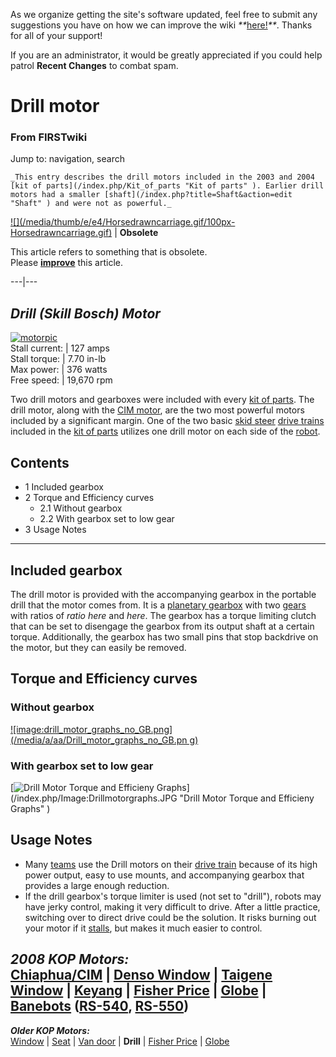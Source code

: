 As we organize getting the site's software updated, feel free to submit any
suggestions you have on how we can improve the wiki
_**_[here!](/index.php/User:Hallry/Suggestions "User:Hallry/Suggestions"
)_**_. Thanks for all of your support!

If you are an administrator, it would be greatly appreciated if you could help
patrol **Recent Changes** to combat spam.

# Drill motor

### From FIRSTwiki

Jump to: navigation, search

    _This entry describes the drill motors included in the 2003 and 2004 [kit of parts](/index.php/Kit_of_parts "Kit of parts" ). Earlier drill motors had a smaller [shaft](/index.php?title=Shaft&action=edit "Shaft" ) and were not as powerful._
[![](/media/thumb/e/e4/Horsedrawncarriage.gif/100px-
Horsedrawncarriage.gif)](/index.php/Image:Horsedrawncarriage.gif "" ) |
**Obsolete**  

This article refers to something that is obsolete.  
Please
**[improve](http://www.firstwiki.net/index.php?title=Drill_motor&action=edit
"http://www.firstwiki.net/index.php?title=Drill_motor&action=edit" )** this
article.  
  
---|---  
  
  

_Drill (Skill Bosch) Motor_  
---  
[![motorpic](/media/c/ca/Motorpic.jpg)](/index.php/Image:Motorpic.jpg
"motorpic" )  
Stall current: | 127 amps  
Stall torque: | 7.70 in-lb  
Max power: | 376 watts  
Free speed: | 19,670 rpm  
  
Two drill motors and gearboxes were included with every [kit of
parts](/index.php/Kit_of_parts "Kit of parts" ). The drill motor, along with
the [CIM motor](/index.php/CIM_motor "CIM motor" ), are the two most powerful
motors included by a significant margin. One of the two basic [skid
steer](/index.php/Skid_steer "Skid steer" ) [drive
trains](/index.php/Drive_train "Drive train" ) included in the [kit of
parts](/index.php/Kit_of_parts "Kit of parts" ) utilizes one drill motor on
each side of the [robot](/index.php/Robot "Robot" ).

## Contents

  * 1 Included gearbox
  * 2 Torque and Efficiency curves
    * 2.1 Without gearbox
    * 2.2 With gearbox set to low gear
  * 3 Usage Notes  
---  
  

## Included gearbox

The drill motor is provided with the accompanying gearbox in the portable
drill that the motor comes from. It is a [planetary
gearbox](/index.php?title=Planetary_gearbox&action=edit "Planetary gearbox" )
with two [gears](/index.php?title=Gears&action=edit "Gears" ) with ratios of
_ratio here_ and _here_. The gearbox has a torque limiting clutch that can be
set to disengage the gearbox from its output shaft at a certain torque.
Additionally, the gearbox has two small pins that stop backdrive on the motor,
but they can easily be removed.


## Torque and Efficiency curves


### Without gearbox

[![image:drill_motor_graphs_no_GB.png](/media/a/aa/Drill_motor_graphs_no_GB.pn
g)](/index.php/Image:Drill_motor_graphs_no_GB.png
"image:drill_motor_graphs_no_GB.png" )


### With gearbox set to low gear

[![Drill Motor Torque and Efficieny Graphs](/media/d/d1/Drillmotorgraphs.JPG)]
(/index.php/Image:Drillmotorgraphs.JPG "Drill Motor Torque and Efficieny
Graphs" )


## Usage Notes

  * Many [teams](/index.php/Team "Team" ) use the Drill motors on their [drive train](/index.php/Drive_train "Drive train" ) because of its high power output, easy to use mounts, and accompanying gearbox that provides a large enough reduction. 
  * If the drill gearbox's torque limiter is used (not set to "drill"), robots may have jerky control, making it very difficult to drive. After a little practice, switching over to direct drive could be the solution. It risks burning out your motor if it [stalls](/index.php?title=Stalls&action=edit "Stalls" ), but makes it much easier to control. 

  

_**2008 KOP Motors:**_  
[Chiaphua/CIM](/index.php/CIM_motor "CIM motor" ) | [Denso
Window](/index.php/Denso_window_motor "Denso window motor" ) | [Taigene
Window](/index.php?title=Taigene_window_motor&action=edit "Taigene window
motor" ) | [Keyang](/index.php?title=Keyang_motor&action=edit "Keyang motor" )
| [Fisher Price](/index.php/Fisher_Price_motor "Fisher Price motor" ) |
[Globe](/index.php/Globe_motor "Globe motor" ) |
[Banebots](/index.php/Banebots_motor "Banebots motor" )
([RS-540](/index.php?title=RS-540_Banebots_motor&action=edit "RS-540 Banebots
motor" ), [RS-550](/index.php/RS-550_Banebots_motor "RS-550 Banebots motor" ))  
---  
_**Older KOP Motors:**_  
[Window](/index.php/Window_motor "Window motor" ) |
[Seat](/index.php?title=Seat_motor&action=edit "Seat motor" ) | [Van
door](/index.php/Van_door_motor "Van door motor" ) | **Drill** | [Fisher
Price](/index.php/Fisher_Price_motor "Fisher Price motor" ) |
[Globe](/index.php/Globe_motor "Globe motor" )  
  
